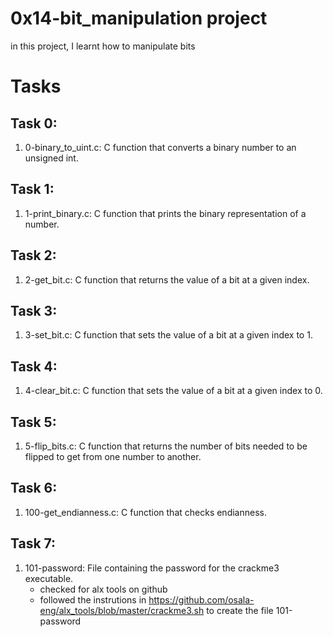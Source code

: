 # 0x14-bit_manipulation project
in this project, I learnt how to manipulate bits

# Tasks
## Task 0:
1. 0-binary_to_uint.c: C function that converts a binary number to an unsigned int.

## Task 1:
1. 1-print_binary.c: C function that prints the binary representation of a number.

## Task 2:
1. 2-get_bit.c: C function that returns the value of a bit at a given index.

## Task 3:
1. 3-set_bit.c: C function that sets the value of a bit at a given index to 1.

## Task 4:
1. 4-clear_bit.c: C function that sets the value of a bit at a given index to 0.

## Task 5:
1. 5-flip_bits.c: C function that returns the number of bits needed to be flipped to get from one number to another.

## Task 6:
1. 100-get_endianness.c: C function that checks endianness.

## Task 7:
1. 101-password: File containing the password for the crackme3 executable.
	- checked for alx tools on github
	- followed the instrutions in https://github.com/osala-eng/alx_tools/blob/master/crackme3.sh to create the file 101-password
